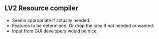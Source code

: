 ## LV2 Resource compiler
- Seems appropriate if actually needed.
- Features to be determined. Or drop the idea if not needed or wanted.
- Input from GUI developers would be nice.
